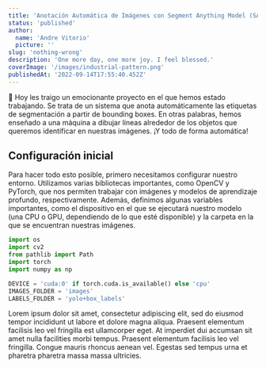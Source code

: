 ```yaml
---
title: 'Anotación Automática de Imágenes con Segment Anything Model (SAM)'
status: 'published'
author:
  name: 'Andre Vitorio'
  picture: ''
slug: 'nothing-wrong'
description: 'One more day, one more joy. I feel blessed.'
coverImage: '/images/industrial-pattern.png'
publishedAt: '2022-09-14T17:55:40.452Z'
---
```




👋 Hoy les traigo un emocionante proyecto en el que hemos estado trabajando. Se trata de un sistema que anota automáticamente las etiquetas de segmentación a partir de bounding boxes. En otras palabras, hemos enseñado a una máquina a dibujar líneas alrededor de los objetos que queremos identificar en nuestras imágenes. ¡Y todo de forma automática!

## **Configuración inicial**

Para hacer todo esto posible, primero necesitamos configurar nuestro entorno. Utilizamos varias bibliotecas importantes, como OpenCV y PyTorch, que nos permiten trabajar con imágenes y modelos de aprendizaje profundo, respectivamente. Además, definimos algunas variables importantes, como el dispositivo en el que se ejecutará nuestro modelo (una CPU o GPU, dependiendo de lo que esté disponible) y la carpeta en la que se encuentran nuestras imágenes.

```python
import os
import cv2
from pathlib import Path
import torch
import numpy as np

DEVICE = 'cuda:0' if torch.cuda.is_available() else 'cpu'
IMAGES_FOLDER = 'images'
LABELS_FOLDER = 'yolo+box_labels'
```

Lorem ipsum dolor sit amet, consectetur adipiscing elit, sed do eiusmod tempor incididunt ut labore et dolore magna aliqua. Praesent elementum facilisis leo vel fringilla est ullamcorper eget. At imperdiet dui accumsan sit amet nulla facilities morbi tempus. Praesent elementum facilisis leo vel fringilla. Congue mauris rhoncus aenean vel. Egestas sed tempus urna et pharetra pharetra massa massa ultricies.

